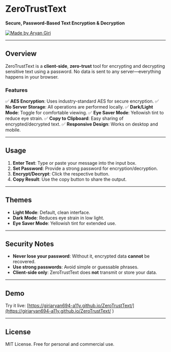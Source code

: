 # ZeroTrustText

**Secure, Password-Based Text Encryption & Decryption**

[![Made by Aryan Giri](https://img.shields.io/badge/Made%20by-Aryan%20Giri-blue)](https://github.com/yourusername)

---

## **Overview**
ZeroTrustText is a **client-side**, **zero-trust** tool for encrypting and decrypting sensitive text using a password. No data is sent to any server—everything happens in your browser.

### **Features**
✅ **AES Encryption**: Uses industry-standard AES for secure encryption.
✅ **No Server Storage**: All operations are performed locally.
✅ **Dark/Light Mode**: Toggle for comfortable viewing.
✅ **Eye Saver Mode**: Yellowish tint to reduce eye strain.
✅ **Copy to Clipboard**: Easy sharing of encrypted/decrypted text.
✅ **Responsive Design**: Works on desktop and mobile.

---

## **Usage**
1. **Enter Text**: Type or paste your message into the input box.
2. **Set Password**: Provide a strong password for encryption/decryption.
3. **Encrypt/Decrypt**: Click the respective button.
4. **Copy Result**: Use the copy button to share the output.

---

## **Themes**
- **Light Mode**: Default, clean interface.
- **Dark Mode**: Reduces eye strain in low light.
- **Eye Saver Mode**: Yellowish tint for extended use.

---

## **Security Notes**
- **Never lose your password**: Without it, encrypted data **cannot** be recovered.
- **Use strong passwords**: Avoid simple or guessable phrases.
- **Client-side only**: ZeroTrustText does **not** transmit or store your data.

---

## **Demo**
Try it live: [https://giriaryan694-a11y.github.io/ZeroTrustText/](https://giriaryan694-a11y.github.io/ZeroTrustText/
)

---

## **License**
MIT License. Free for personal and commercial use.

